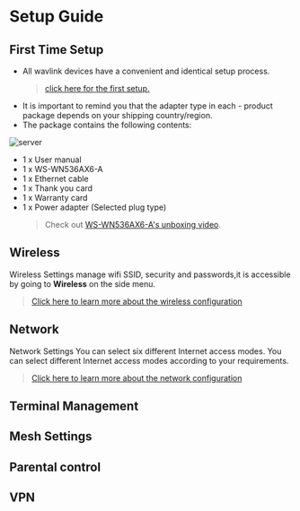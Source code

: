 # Setup Guide
## First Time Setup
- All wavlink devices have a convenient and identical setup process. 
   >[click here for the first setup.](/FAQ/first_time_setup/)
- It is important to remind you that the adapter type in each - product package depends on your shipping country/region.
- The package contains the following contents:

![server]()

* 1 x User manual
* 1 x WS-WN536AX6-A
* 1 x Ethernet cable
* 1 x Thank you card
* 1 x Warranty card
* 1 x Power adapter (Selected plug type)
  >Check out [WS-WN536AX6-A's unboxing video](/video_library/unboxing_first_set_up/).

## Wireless
Wireless Settings manage wifi SSID, security and passwords,it is accessible by going to __Wireless__ on the side menu.
> [Click here to learn more about the wireless configuration](/feature_guide/wireless/)
## Network
Network Settings You can select six different Internet access modes. You can select different Internet access modes according to your requirements.
> [Click here to learn more about the network configuration](/feature_guide/pattern_selection/)
## Terminal Management
## Mesh Settings
## Parental control
## VPN
